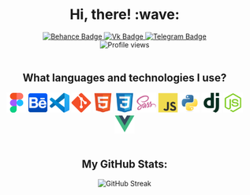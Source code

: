 <!-- <section id="header" align="center">
  <img src="https://github.com/dintear/dintear/blob/main/fundamental.png" height="100" width="100">
</section> -->

<h1 id="greeting" align="center">
  Hi, there! :wave:
</h1>

<section id="badges" align="center">
  <a href="https://www.behance.net/denis_vyzulin">
    <img src="https://img.shields.io/badge/Behance-0058ff?logo=behance&logoColor=white&style=for-the-badge" alt="Behance Badge"/>
  </a>
  <a href="https://vk.com/denis_vyzulin" target="_blank">
    <img src="https://img.shields.io/badge/Вконтакте-blue?logo=vk&logoColor=white&style=for-the-badge" alt="Vk Badge"/>
  </a>
  <a href="https://t.me/denis_vyzulin">
    <img src="https://img.shields.io/badge/Telegram-23a2dc?logo=telegram&logoColor=white&style=for-the-badge" alt="Telegram Badge"/>
  </a>
</section>


<section id="counter" align="center">
  <img src="https://komarev.com/ghpvc/?username=denis-vyzulin&style=flat-square&color=0CC4AD" alt="Profile views"/>
</section>
<br>


<section id="instruments" align="center">
  <h2>What languages and technologies I use?</h2>
  <div>
    <img src="https://github.com/devicons/devicon/blob/master/icons/figma/figma-original.svg" alt="Figma" title="Figma" height="40" width="40">
    <img src="https://github.com/devicons/devicon/blob/master/icons/behance/behance-original.svg" alt="Behance" title="Behance" height="40" width="40">
    <img src="https://github.com/devicons/devicon/blob/master/icons/vscode/vscode-original.svg" alt="VS Code" title="Visual Studio Code" height="40" width="40">
    <img src="https://github.com/devicons/devicon/blob/master/icons/git/git-original.svg" alt="Git" title="Git" height="40" width="40">
    <img src="https://github.com/devicons/devicon/blob/master/icons/html5/html5-original.svg" alt="HTML" title="HTML" height="40" width="40">
    <img src="https://github.com/devicons/devicon/blob/master/icons/css3/css3-original.svg" alt="CSS" title="CSS" height="40" width="40">
    <img src="https://github.com/devicons/devicon/blob/master/icons/sass/sass-original.svg" alt="Sass/Scss" title="Sass/Scss" height="40" width="40">
    <img src="https://github.com/devicons/devicon/blob/master/icons/javascript/javascript-original.svg" alt="JavaScript" title="JavaScript" height="40" width="40">
    <img src="https://github.com/devicons/devicon/blob/master/icons/python/python-original.svg" alt="Python" title="Python" height="40" width="40">
    <img src="https://github.com/devicons/devicon/blob/master/icons/django/django-plain.svg" alt="Django" title="Django" height="40" width="40">
    <img src="https://github.com/devicons/devicon/blob/master/icons/nodejs/nodejs-original.svg" alt="Node.js" title="Node.js" height="40" width="40">
    <img src="https://github.com/devicons/devicon/blob/master/icons/vuejs/vuejs-original.svg" alt="VueJS" title="VueJS" height="40" width="40">
  </div>
</section>
<br>


<section id="stats" align="center">
  <h2>My GitHub Stats:</h2>
  <img src="http://github-readme-streak-stats.herokuapp.com?user=denis-vyzulin&theme=github-dark&hide_border=true&date_format=j%20M%5B%20Y%5D" alt="GitHub Streak">
</section>
